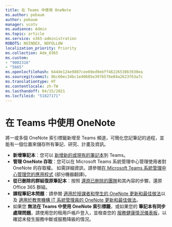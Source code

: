 ```yaml
---
title: 在 Teams 中使用 OneNote
ms.author: pebaum
author: pebaum
manager: scotv
ms.audience: Admin
ms.topic: article
ms.service: o365-administration
ROBOTS: NOINDEX, NOFOLLOW
localization_priority: Priority
ms.collection: Adm_O365
ms.custom:
- "9002316"
- "5665"
ms.openlocfilehash: 644de124e9807cee69ed9ebff46226530b3930ea
ms.sourcegitcommit: 8bc60ec34bc1e40685e3976576e04a2623f63a7c
ms.translationtype: HT
ms.contentlocale: zh-TW
ms.lasthandoff: 04/15/2021
ms.locfileid: "51827171"
---
```

# <a name="using-onenote-in-teams"></a>在 Teams 中使用 OneNote

將一或多個 OneNote 索引標籤新增至 Teams 頻道，可簡化您記筆記的過程，並能有一個位置來儲存所有筆記、研究、計畫及資訊。

- **新增筆記本**：您可以 [新增新的或現有的筆記本](https://support.microsoft.com/office/add-a-onenote-notebook-to-teams-0ec78cc3-ba3b-4279-a88e-aa40af9865c2)到 Teams。
- **管理 OneNote 存取**：您可以在 Microsoft Teams 系統管理中心管理使用者對 OneNote 的存取權。 如需詳細資訊，請參閱[在 Microsoft Teams 系統管理中心管理您的應用程式](https://docs.microsoft.com/MicrosoftTeams/manage-apps) (部分機器翻譯)。
- **從已刪除的群組復原筆記本**：按照 [還原已刪除的團隊](https://docs.microsoft.com/microsoftteams/archive-or-delete-a-team#restore-a-deleted-team)和其內容的步驟，還原 Office 365 群組。
- **課程筆記本問題**：請參閱 [適用於授課者和學生的 OneNote 更新和最佳做法](https://support.office.com/article/onenote-update-and-best-practices-for-educators-and-students-dde775f0-8b06-4263-8b54-1e9ddc3dd146)以及 [適用於教育機構 IT 系統管理員的 OneNote 更新和最佳做法](https://support.office.com/article/onenote-update-and-best-practices-for-it-admins-in-education-9d78f2b2-5e25-4288-b597-b4ba463c7b46)。
- 如果您 **無法在 Teams 中使用 OneNote 索引標籤**，或如果您的 **筆記本有同步處理問題**，請使用您的租用戶帳戶登入，並檢查您的 [服務健康情況儀表板](https://docs.microsoft.com/office365/enterprise/view-service-health)，以確認未發生服務中斷或服務降級的情況。
